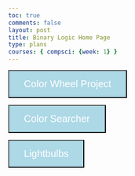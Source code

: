 ```yaml
---
toc: true
comments: false
layout: post
title: Binary Logic Home Page
type: plans
courses: { compsci: {week: 1} }
---
```

<html lang="en">
<head>
  <meta charset="UTF-8">
  <meta name="viewport" content="width=device-width, initial-scale=1.0">
  <title>Color Binary Logic Home Page</title>
</head>
<body>

  <button onclick="window.location.href='/Nighthawk-Pages/2023/11/14/Color_Wheel_Project.html'" style="background-color: #add8e6; color: white; padding: 15px 30px; font-size: 20px; cursor: pointer;">Color Wheel Project</button>

  <button onclick="window.location.href='/Nighthawk-Pages/2023/11/16/Color-Searcher.html'" style="background-color: #add8e6; color: white; padding: 15px 30px; font-size: 20px; cursor: pointer;">Color Searcher</button>

<button onclick="window.location.href='/Nighthawk-Pages/2023/11/16/Binary_Lightbulb.html'" style="background-color: #add8e6; color: white; padding: 15px 30px; font-size: 20px; cursor: pointer;">Lightbulbs</button>
  

</body>
</html>
